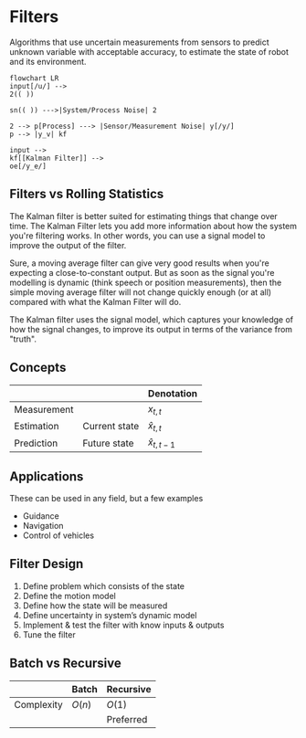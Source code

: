 # Filters

Algorithms that use uncertain measurements from sensors to predict unknown variable with acceptable accuracy, to estimate the state of robot and its environment.

```mermaid
flowchart LR
input[/u/] -->
2(( ))

sn(( )) --->|System/Process Noise| 2

2 --> p[Process] ---> |Sensor/Measurement Noise| y[/y/]
p --> |y_v| kf

input -->
kf[[Kalman Filter]] -->
oe[/y_e/]
```

## Filters vs Rolling Statistics

The Kalman filter is better suited for estimating things that change over time. The Kalman Filter lets you add more information about how the system you're filtering works. In other words, you can use a signal model to improve the output of the filter.

Sure, a moving average filter can give very good results when you're expecting a close-to-constant output. But as soon as the signal you're modelling is dynamic (think speech or position measurements), then the simple moving average filter will not change quickly enough (or at all) compared with what the Kalman Filter will do.

The Kalman filter uses the signal model, which captures your knowledge of how the signal changes, to improve its output in terms of the variance from "truth".

## Concepts

|             |               | Denotation        |
| ----------- | ------------- | ----------------- |
| Measurement |               | $x_{t, t}$        |
| Estimation  | Current state | $\hat x_{t, t}$   |
| Prediction  | Future state  | $\hat x_{t, t-1}$ |

## Applications

These can be used in any field, but a few examples

- Guidance
- Navigation
- Control of vehicles

## Filter Design

1. Define problem which consists of the state
2. Define the motion model
3. Define how the state will be measured
4. Define uncertainty in system’s dynamic model
5. Implement & test the filter with know inputs & outputs
6. Tune the filter

## Batch vs Recursive

|            | Batch  | Recursive |
| ---------- | ------ | --------- |
| Complexity | $O(n)$ | $O(1)$    |
|            |        | Preferred |



